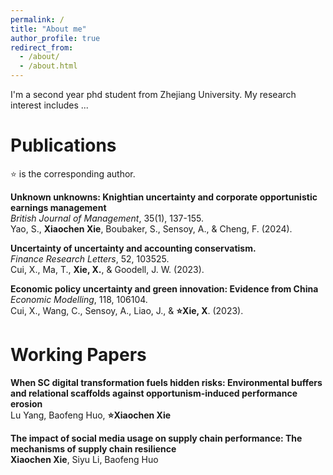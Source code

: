 ```yaml
---
permalink: /
title: "About me"
author_profile: true
redirect_from: 
  - /about/
  - /about.html
---
```



I'm a second year phd student from Zhejiang University. My research interest includes ...

# Publications
⭐ is the corresponding author.

**Unknown unknowns: Knightian uncertainty and corporate opportunistic earnings management**  
*British Journal of Management*, 35(1), 137-155.  
Yao, S., **Xiaochen Xie**, Boubaker, S., Sensoy, A., & Cheng, F. (2024).  



**Uncertainty of uncertainty and accounting conservatism.**  
*Finance Research Letters*, 52, 103525.  
Cui, X., Ma, T., **Xie, X.**, & Goodell, J. W. (2023).  



**Economic policy uncertainty and green innovation: Evidence from China**  
*Economic Modelling*, 118, 106104.  
Cui, X., Wang, C., Sensoy, A., Liao, J., & **⭐Xie, X**. (2023).  


# Working Papers

**When SC digital transformation fuels hidden risks: Environmental buffers and relational scaffolds against opportunism-induced performance erosion**  
Lu Yang, Baofeng Huo, **⭐Xiaochen Xie**  


**The impact of social media usage on supply chain performance: The mechanisms of supply chain resilience**  
**Xiaochen Xie**, Siyu Li, Baofeng Huo  



